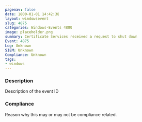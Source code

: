 ```yaml
---
pagenav: false
date: 1800-01-01 14:42:38
layout: windowsevent
slug: 4875
categories: Windows-Events 4800
image: placeholder.png
summary: Certificate Services received a request to shut down
Event: 4875
Log: Unknown
SIEM: Unknown
Compliance: Unknown
tags:
- windows
---
```


### Description

Description of the event ID

### Compliance

Reason why this may or may not be compliance related.
